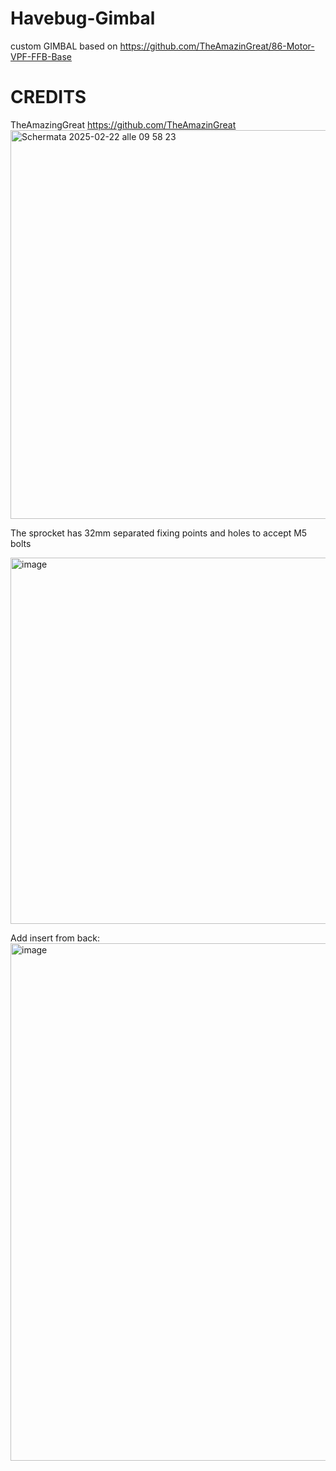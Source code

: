 # Havebug-Gimbal
custom GIMBAL based on https://github.com/TheAmazinGreat/86-Motor-VPF-FFB-Base

# CREDITS
TheAmazingGreat https://github.com/TheAmazinGreat
<img width="622" alt="Schermata 2025-02-22 alle 09 58 23" src="https://github.com/user-attachments/assets/55b43fb8-4137-447c-93f2-cce95f21895e" />

The sprocket has 32mm separated fixing points and holes to accept M5 bolts

<img width="586" alt="image" src="https://github.com/user-attachments/assets/2d897cfb-d36a-409f-8b1f-b244b171623c" />


Add insert from back:
<img width="828" alt="image" src="https://github.com/user-attachments/assets/c288877a-f74b-43aa-a11e-1978ca99dab1" />
